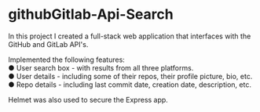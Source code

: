 # githubGitlab-Api-Search <br/>

In this project I created a full-stack web application that interfaces with the GitHub and GitLab API's. <br/>

Implemented the following features: <br/>
  ● User search box - with results from all three platforms. <br/>
  ● User details - including some of their repos, their profile picture, bio, etc. <br/>
  ● Repo details - including last commit date, creation date, description, etc. <br/>
  
Helmet was also used to secure the Express app.


